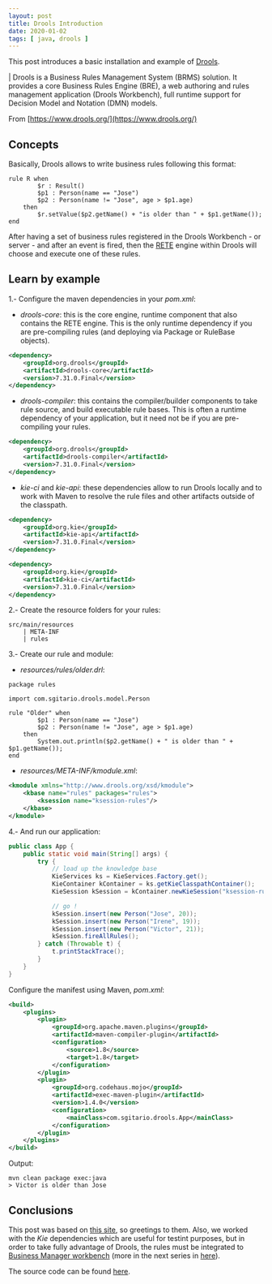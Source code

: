 ```yaml
---
layout: post
title: Drools Introduction
date: 2020-01-02
tags: [ java, drools ]
---
```


This post introduces a basic installation and example of [Drools](https://docs.jboss.org/drools/release/6.5.0.Final/drools-docs/html_single/). 

| Drools is a Business Rules Management System (BRMS) solution. It provides a core Business Rules Engine (BRE), a web authoring and rules management application (Drools Workbench), full runtime support for Decision Model and Notation (DMN) models. 

From [https://www.drools.org/](https://www.drools.org/)

## Concepts

Basically, Drools allows to write business rules following this format:

```drl
rule R when
        $r : Result()
        $p1 : Person(name == "Jose")
        $p2 : Person(name != "Jose", age > $p1.age)
    then
        $r.setValue($p2.getName() + "is older than " + $p1.getName());
end
```

After having a set of business rules registered in the Drools Workbench - or server - and after an event is fired, then the [RETE](https://en.wikipedia.org/wiki/Rete_algorithm) engine within Drools will choose and execute one of these rules.

## Learn by example

1.- Configure the maven dependencies in your *pom.xml*:

- *drools-core*: this is the core engine, runtime component that also contains the RETE engine. This is the only runtime dependency if you are pre-compiling rules (and deploying via Package or RuleBase objects).

```xml
<dependency>
    <groupId>org.drools</groupId>
    <artifactId>drools-core</artifactId>
    <version>7.31.0.Final</version>
</dependency>
```

- *drools-compiler*: this contains the compiler/builder components to take rule source, and build executable rule bases. This is often a runtime dependency of your application, but it need not be if you are pre-compiling your rules. 

```xml
<dependency>
    <groupId>org.drools</groupId>
    <artifactId>drools-compiler</artifactId>
    <version>7.31.0.Final</version>
</dependency>
```

- *kie-ci* and *kie-api*: these dependencies allow to run Drools locally and to work with Maven to resolve the rule files and other artifacts outside of the classpath.

```xml
<dependency>
    <groupId>org.kie</groupId>
    <artifactId>kie-api</artifactId>
    <version>7.31.0.Final</version>
</dependency>

<dependency>
    <groupId>org.kie</groupId>
    <artifactId>kie-ci</artifactId>
    <version>7.31.0.Final</version>
</dependency>
```

2.- Create the resource folders for your rules:

```plain
src/main/resources
    | META-INF
    | rules
```

3.- Create our rule and module:

- *resources/rules/older.drl*:

```drl
package rules

import com.sgitario.drools.model.Person

rule "Older" when
        $p1 : Person(name == "Jose")
        $p2 : Person(name != "Jose", age > $p1.age)
    then
        System.out.println($p2.getName() + " is older than " + $p1.getName());
end
```

- *resources/META-INF/kmodule.xml*:

```xml
<kmodule xmlns="http://www.drools.org/xsd/kmodule">
    <kbase name="rules" packages="rules">
        <ksession name="ksession-rules"/>
    </kbase>
</kmodule>
```

4.- And run our application:

```java
public class App {
    public static void main(String[] args) {
        try {
            // load up the knowledge base
            KieServices ks = KieServices.Factory.get();
            KieContainer kContainer = ks.getKieClasspathContainer();
            KieSession kSession = kContainer.newKieSession("ksession-rules");

            // go !
            kSession.insert(new Person("Jose", 20));
            kSession.insert(new Person("Irene", 19));
            kSession.insert(new Person("Victor", 21));
            kSession.fireAllRules();
        } catch (Throwable t) {
            t.printStackTrace();
        }
    }
}
```

Configure the manifest using Maven, *pom.xml*:

```xml
<build>
    <plugins>
        <plugin>
            <groupId>org.apache.maven.plugins</groupId>
            <artifactId>maven-compiler-plugin</artifactId>
            <configuration>
                <source>1.8</source>
                <target>1.8</target>
            </configuration>
        </plugin>
        <plugin>
            <groupId>org.codehaus.mojo</groupId>
            <artifactId>exec-maven-plugin</artifactId>
            <version>1.4.0</version>
            <configuration>
                <mainClass>com.sgitario.drools.App</mainClass>
            </configuration>
        </plugin>
    </plugins>
</build>
```

Output:

```
mvn clean package exec:java
> Victor is older than Jose
```

## Conclusions

This post was based on [this site](http://www.mastertheboss.com/jboss-jbpm/drools/drools-and-maven-example-project), so greetings to them. Also, we worked with the *Kie* dependencies which are useful for testint purposes, but in order to take fully advantage of Drools, the rules must be integrated to [Business Manager workbench](https://docs.jboss.org/drools/release/6.2.0.CR3/drools-docs/html/wb.Workbench.html) (more in the next series in  [here](https://sgitario.github.io/jbpm-introduction/)).

The source code can be found [here](https://github.com/Sgitario/drools_tutorial).
